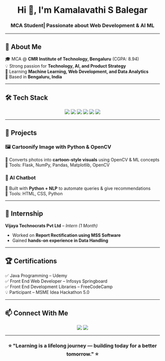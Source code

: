 <h1 align="center">Hi 👋, I'm Kamalavathi S Balegar</h1>
<h3 align="center">MCA Student| Passionate about Web Development & AI ML </h3>

---

## 🌟 About Me
🎓 MCA @ **CMR Institute of Technology, Bengaluru** (CGPA: 8.94)  
💡 Strong passion for **Technology, AI, and Product Strategy**  
🌱 Learning **Machine Learning, Web Development, and Data Analytics**  
📍 Based in **Bengaluru, India**

---

## 🛠️ Tech Stack
<p align="center">
  <img src="https://img.shields.io/badge/Python-3776AB?style=for-the-badge&logo=python&logoColor=white"/>
  <img src="https://img.shields.io/badge/Java-ED8B00?style=for-the-badge&logo=openjdk&logoColor=white"/>
  <img src="https://img.shields.io/badge/HTML5-E34F26?style=for-the-badge&logo=html5&logoColor=white"/>
  <img src="https://img.shields.io/badge/CSS3-1572B6?style=for-the-badge&logo=css3&logoColor=white"/>
  <img src="https://img.shields.io/badge/JavaScript-F7DF1E?style=for-the-badge&logo=javascript&logoColor=black"/>
  <img src="https://img.shields.io/badge/MySQL-005C84?style=for-the-badge&logo=mysql&logoColor=white"/>
</p>

---

## 📌 Projects

### 🖼️ Cartoonify Image with Python & OpenCV
🔹 Converts photos into **cartoon-style visuals** using OpenCV & ML concepts  
🔹 Tools: Flask, NumPy, Pandas, Matplotlib, OpenCV  

### 🤖 AI Chatbot
🔹 Built with **Python + NLP** to automate queries & give recommendations  
🔹 Tools: HTML, CSS, Python  

---

## 💼 Internship
**Vijaya Technocrats Pvt Ltd** – *Intern (1 Month)*  
- Worked on **Report Rectification using MSS Software**  
- Gained **hands-on experience in Data Handling**  

---

## 🏆 Certifications
✅ Java Programming – Udemy  
✅ Front End Web Developer – Infosys Springboard  
✅ Front End Development Libraries – FreeCodeCamp  
💡 Participant – MSME Idea Hackathon 5.0  

---

## 📫 Connect With Me
<p align="center">
  <a href="mailto:kamalavathi.mca24@cmrit.ac.in"><img src="https://img.shields.io/badge/Email-D14836?style=for-the-badge&logo=gmail&logoColor=white"/></a>
  <a href="https://www.linkedin.com/in/kamalavathisb"><img src="https://img.shields.io/badge/LinkedIn-0077B5?style=for-the-badge&logo=linkedin&logoColor=white"/></a>
</p>

---

<h3 align="center">⭐ "Learning is a lifelong journey — building today for a better tomorrow." ⭐</h3>
